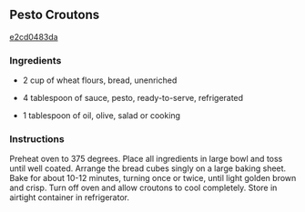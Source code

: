 ## Pesto Croutons

[e2cd0483da](http://www.food.com/recipe/pesto-croutons-197338)

### Ingredients

 - 2 cup of wheat flours, bread, unenriched

 - 4 tablespoon of sauce, pesto, ready-to-serve, refrigerated

 - 1 tablespoon of oil, olive, salad or cooking

### Instructions

Preheat oven to 375 degrees. Place all ingredients in large bowl and toss until well coated. Arrange the bread cubes singly on a large baking sheet. Bake for about 10-12 minutes, turning once or twice, until light golden brown and crisp. Turn off oven and allow croutons to cool completely. Store in airtight container in refrigerator.